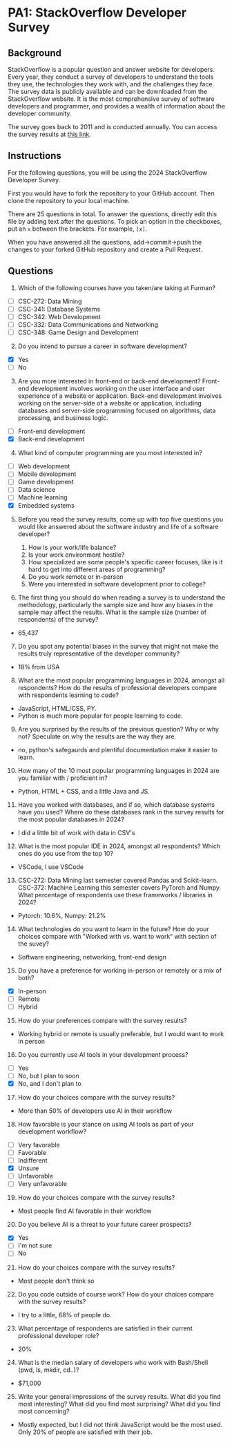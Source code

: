 
# PA1: StackOverflow Developer Survey

## Background

StackOverflow is a popular question and answer website for developers. Every year, they conduct a survey of developers to understand the tools they use, the technologies they work with, and the challenges they face. The survey data is publicly available and can be downloaded from the StackOverflow website. It is the most comprehensive survey of software developers and programmer, and provides a wealth of information about the developer community. 

The survey goes back to 2011 and is conducted annually. You can access the survey results at [this link](https://survey.stackoverflow.co/). 

## Instructions 

For the following questions, you will be using the 2024 StackOverflow Developer Survey. 

First you would have to fork the repository to your GitHub account. Then clone the repository to your local machine.

There are 25 questions in total. To answer the questions, directly edit this file by adding text after the questions. To pick an option in the checkboxes, put an `x` between the brackets. For example, `[x]`. 

When you have answered all the questions, add->commit->push the changes to your forked GitHub repository and create a Pull Request. 

## Questions

1. Which of the following courses have you taken/are taking at Furman? 

- [ ] CSC-272: Data Mining
- [ ] CSC-341: Database Systems
- [ ] CSC-342: Web Development
- [ ] CSC-332: Data Communications and Networking
- [ ] CSC-348: Game Design and Development

2. Do you intend to pursue a career in software development?

- [X] Yes
- [ ] No

3. Are you more interested in front-end or back-end development? Front-end development involves working on the user interface and user experience of a website or application. Back-end development involves working on the server-side of a website or application, including databases and server-side programming focused on algorithms, data processing, and business logic.

- [ ] Front-end development
- [X] Back-end development

4. What kind of computer programming are you most interested in?

- [ ] Web development
- [ ] Mobile development
- [ ] Game development
- [ ] Data science
- [ ] Machine learning
- [X] Embedded systems 

5. Before you read the survey results, come up with top five questions you would like answered about the software industry and life of a software developer? 
	1. How is your work/life balance?
	2. Is your work environment hostile?
	3. How specialized are some people's specific career focuses, like is it hard to get into different areas of programming?
	4. Do you work remote or in-person
	5. Were you interested in software development prior to college?


6. The first thing you should do when reading a survey is to understand the methodology, particularly the sample size and how any biases in the sample may affect the results. What is the sample size (number of respondents) of the survey?
- 65,437 

7. Do you spot any potential biases in the survey that might not make the results truly representative of the developer community?
- 18% from USA

8. What are the most popular programming languages in 2024, amongst all respondents? How do the results of professional developers compare with respondents learning to code?
- JavaScript, HTML/CSS, PY.
- Python is much more popular for people learning to code.

9. Are you surprised by the results of the previous question? Why or why not? Speculate on why the results are the way they are.
- no, python's safegaurds and plentiful documentation make it easier to learn. 

10. How many of the 10 most popular programming languages in 2024 are you familiar with / proficient in?
- Python, HTML + CSS, and a little Java and JS.

11. Have you worked with databases, and if so, which database systems have you used? Where do these databases rank in the survey results for the most popular databases in 2024?
- I did a little bit of work with data in CSV's

12. What is the most popular IDE in 2024, amongst all respondents? Which ones do you use from the top 10?
- VSCode, I use VSCode

13. CSC-272: Data Mining last semester covered Pandas and Scikit-learn. CSC-372: Machine Learning this semester covers PyTorch and Numpy. What percentage of respondents use these frameworks / libraries in 2024?
- Pytorch: 10.6%, Numpy: 21.2%

14. What technologies do you want to learn in the future? How do your choices compare with "Worked with vs. want to work" with section of the suvey?
- Software engineering, networking, front-end design 

15. Do you have a preference for working in-person or remotely or a mix of both? 

- [X] In-person
- [ ] Remote
- [ ] Hybrid

15. How do your preferences compare with the survey results?
- Working hybrid or remote is usually preferable, but I would want to work in person

16. Do you currently use AI tools in your development process? 

- [ ] Yes
- [ ] No, but I plan to soon 
- [X] No, and I don't plan to

17. How do your choices compare with the survey results?
- More than 50% of developers use AI in their workflow

18. How favorable is your stance on using AI tools as part of your development workflow?

- [ ] Very favorable
- [ ] Favorable
- [ ] Indifferent
- [X] Unsure 
- [ ] Unfavorable
- [ ] Very unfavorable

19. How do your choices compare with the survey results?
- Most people find AI favorable in their workflow

20. Do you believe AI is a threat to your future career prospects?

- [X] Yes
- [ ] I'm not sure
- [ ] No

21. How do your choices compare with the survey results?
- Most people don't think so

22. Do you code outside of course work? How do your choices compare with the survey results?
- I try to a little, 68% of people do.

23. What percentage of respondents are satisfied in their current professional developer role?
- 20%

24. What is the median salary of developers who work with Bash/Shell (pwd, ls, mkdir, cd..)? 
- $71,000


25. Write your general impressions of the survey results. What did you find most interesting? What did you find most surprising? What did you find most concerning?
- Mostly expected, but I did not think JavaScript would be the most used. Only 20% of people are satisfied with their job.
